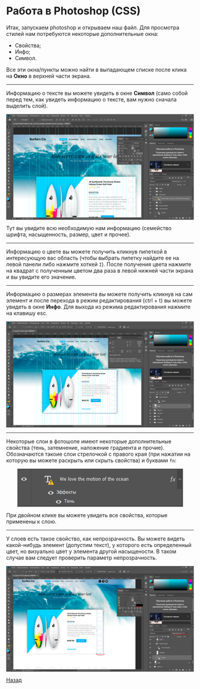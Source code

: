 # Работа в Photoshop (CSS)

Итак, запускаем photoshop и открываем наш файл. Для просмотра стилей нам потребуются некоторые дополнительные окна:

* Свойства;
* Инфо;
* Символ.

Все эти окна/пункты можно найти в выпадающем списке после клика на **Окно** в верхней части экрана.

<hr>

Информацию о тексте вы можете увидеть в окне **Символ** (само собой перед тем, как увидеть информацию о тексте, вам нужно сначала выделить слой).

<img src="./img/photoshop/photoshop-text.png" style="margin: 0 auto; display: block">

Тут вы увидите всю необходимую нам информацию (семейство шрифта, насыщенность, размер, цвет и прочее).

<hr>

Информацию о цвете вы можете получить кликнув пипеткой в интересующую вас область (чтобы выбрать пипетку найдите ее на левой панели либо нажмите хоткей `I`). После получения цвета нажмите на квадрат с полученным цветом два раза в левой нижней части экрана и вы увидите его значение.

<hr>

Информацию о размерах элемента вы можете получить кликнув на сам элемент и после перехода в режим редактирования (ctrl + t) вы можете увидеть в окне **Инфо**. Для выхода из режима редактирования нажмите на клавишу esc.

<img src="./img/photoshop/photoshop-edit.png" style="margin: 0 auto; display: block">

<hr>

Некоторые слои в фотошопе имеют некоторые дополнительные свойства (тень, затемнение, наложение градиента и прочие). Обозначаются такоие слои стрелочкой с правого края (при нажатии на которую вы можете раскрыть или скрыть свойства) и буквами `fn`:

<img src="./img/photoshop/layer.png" style="margin: 0 auto; display: block">

При двойном клике вы можете увидеть все свойства, которые применены к слою.

<hr>

У слоев есть такое свойство, как непрозрачность. Вы можете видеть какой-нибудь элемент (допустим текст), у которого есть определенный цвет, но визуально цвет у элемента другой насыщености. В таком случае вам следует проверить параметр непрозрачность.

<img src="./img/photoshop/opacity.png" style="margin: 0 auto; display: block">

[Назад](./../)

